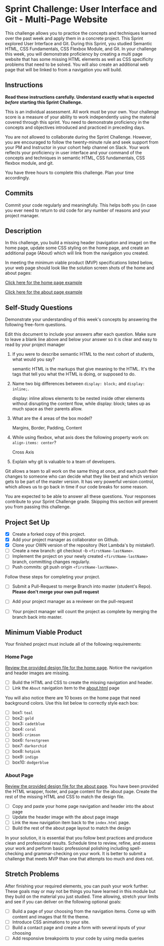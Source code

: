 # Sprint Challenge: User Interface and Git - Multi-Page Website

This challenge allows you to practice the concepts and techniques learned over the past week and apply them in a concrete project. This Sprint explored User Interface and Git. During this Sprint, you studied Semantic HTML, CSS Fundamentals, CSS Flexbox Module, and Git. In your challenge this week, you will demonstrate proficiency by creating a multi page website that has some missing HTML elements as well as CSS specificity problems that need to be solved.  You will also create an additional web page that will be linked to from a navigation you will build.

## Instructions

**Read these instructions carefully. Understand exactly what is expected _before_ starting this Sprint Challenge.**

This is an individual assessment. All work must be your own. Your challenge score is a measure of your ability to work independently using the material covered through this sprint. You need to demonstrate proficiency in the concepts and objectives introduced and practiced in preceding days.

You are not allowed to collaborate during the Sprint Challenge. However, you are encouraged to follow the twenty-minute rule and seek support from your PM and Instructor in your cohort help channel on Slack. Your work reflects your proficiency in user interface and your command of the concepts and techniques in semantic HTML, CSS fundamentals, CSS flexbox module, and git.

You have three hours to complete this challenge. Plan your time accordingly.

## Commits

Commit your code regularly and meaningfully. This helps both you (in case you ever need to return to old code for any number of reasons and your project manager.

## Description

In this challenge, you build a missing header (navigation and image) on the home page, update some CSS styling on the home page, and create an additional page (About) which will link from the navigation you created.

In meeting the minimum viable product (MVP) specifications listed below, your web page should look like the solution screen shots of the home and about pages:

[Click here for the home page example](https://tk-assets.lambdaschool.com/39a49225-8ac9-43da-aa90-514fd60ae99a_sprint-challenge-ui-home-example.png)

[Click here for the about page example](https://tk-assets.lambdaschool.com/ede1bb1a-63ff-4801-8c02-3efa2f603190_sprint-challenge-ui-about-example.png)

## Self-Study Questions

Demonstrate your understanding of this week's concepts by answering the following free-form questions.

Edit this document to include your answers after each question. Make sure to leave a blank line above and below your answer so it is clear and easy to read by your project manager

1. If you were to describe semantic HTML to the next cohort of students, what would you say?

    semantic HTML is the markups that give meaning to the HTML. It's the tags that tell you what the HTML is doing, or supposed to do.

2. Name two big differences between ```display: block;``` and ```display: inline;```.

    display: inline allows elements to be nested inside other elements without disrupting the content flow, while display: block; takes up as much space as their parents allow.

3. What are the 4 areas of the box model?

    Margins, Border, Padding, Content

4. While using flexbox, what axis does the following property work on: ```align-items: center```?

    Cross Axis

5. Explain why git is valuable to a team of developers.

Git allows a team to all work on the same thing at once, and each push their changes to someone who can decide what they like best and which version gets to be part of the master version. It has very powerful version control, which allows us to go back in time if our code breaks for some reason.

You are expected to be able to answer all these questions. Your responses contribute to your Sprint Challenge grade. Skipping this section *will* prevent you from passing this challenge.

## Project Set Up

- [x] Create a forked copy of this project.
- [x] Add your project manager as collaborator on Github.
- [x] Clone your OWN version of the repository (Not Lambda's by mistake!).
- [ ] Create a new branch: git checkout -b `<firstName-lastName>`.
- [ ] Implement the project on your newly created `<firstName-lastName>` branch, committing changes regularly.
- [ ] Push commits: git push origin `<firstName-lastName>`.
 
Follow these steps for completing your project.

- [ ] Submit a Pull-Request to merge <firstName-lastName> Branch into master (student's  Repo). **Please don't merge your own pull request**
- [ ] Add your project manager as a reviewer on the pull-request
- [ ] Your project manager will count the project as complete by merging the branch back into master.
 


## Minimum Viable Product

Your finished project must include all of the following requirements:

### Home Page

[Review the provided design file for the home page](design-files/home.png).  Notice the navigation and header images are missing.

* [ ] Build the HTML and CSS to create the missing navigation and header.
* [ ] Link the `About` navigation item to the [about.html](about.html) page

You will also notice there are 10 boxes on the home page that need background colors.  Use this list below to correctly style each box:

* [ ] box1: `teal`
* [ ] box2: `gold`
* [ ] box3: `cadetblue`
* [ ] box4: `coral`
* [ ] box5: `crimson`
* [ ] box6: `forestgreen`
* [ ] box7: `darkorchid`
* [ ] box8: `hotpink`
* [ ] box9: `indigo`
* [ ] box10: `dodgerblue`

### About Page

[Review the provided design file for the about page](design-files/about.png). You have been provided the HTML wrapper, footer, and page content for the about page. Create the rest of the missing HTML and CSS to match the design file.

* [ ] Copy and paste your home page navigation and header into the about page
* [ ] Update the header image with the about page image
* [ ] Link the `Home` navigation item back to the `index.html` page.
* [ ] Build the rest of the about page layout to match the design

In your solution, it is essential that you follow best practices and produce clean and professional results. Schedule time to review, refine, and assess your work and perform basic professional polishing including spell-checking and grammar-checking on your work. It is better to submit a challenge that meets MVP than one that attempts too much and does not.

## Stretch Problems

After finishing your required elements, you can push your work further. These goals may or may not be things you have learned in this module but they build on the material you just studied. Time allowing, stretch your limits and see if you can deliver on the following optional goals:

* [ ] Build a page of your choosing from the navigation items.  Come up with content and images that fit the theme.  
* [ ] Introduce CSS animations to your site.
* [ ] Build a contact page and create a form with several inputs of your choosing
* [ ] Add responsive breakpoints to your code by using media queries
